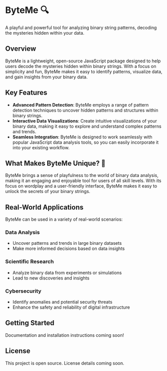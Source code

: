 # ByteMe 🔍

A playful and powerful tool for analyzing binary string patterns, decoding the mysteries hidden within your data.

## Overview

ByteMe is a lightweight, open-source JavaScript package designed to help users decode the mysteries hidden within binary strings. With a focus on simplicity and fun, ByteMe makes it easy to identify patterns, visualize data, and gain insights from your binary data.

## Key Features

- **Advanced Pattern Detection**: ByteMe employs a range of pattern detection techniques to uncover hidden patterns and structures within binary strings.
- **Interactive Data Visualizations**: Create intuitive visualizations of your binary data, making it easy to explore and understand complex patterns and trends.
- **Seamless Integration**: ByteMe is designed to work seamlessly with popular JavaScript data analysis tools, so you can easily incorporate it into your existing workflow.

## What Makes ByteMe Unique? 🚀

ByteMe brings a sense of playfulness to the world of binary data analysis, making it an engaging and enjoyable tool for users of all skill levels. With its focus on wordplay and a user-friendly interface, ByteMe makes it easy to unlock the secrets of your binary strings.

## Real-World Applications

ByteMe can be used in a variety of real-world scenarios:

### Data Analysis

- Uncover patterns and trends in large binary datasets
- Make more informed decisions based on data insights

### Scientific Research

- Analyze binary data from experiments or simulations
- Lead to new discoveries and insights

### Cybersecurity

- Identify anomalies and potential security threats
- Enhance the safety and reliability of digital infrastructure

## Getting Started

Documentation and installation instructions coming soon!

## License

This project is open source. License details coming soon.
